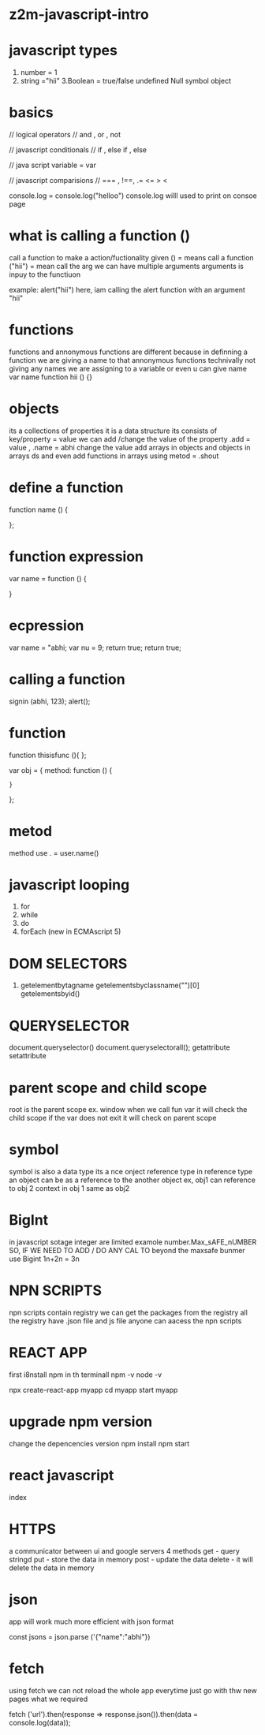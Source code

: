 # z2m-javascript-intro
# javascript types 
1. number = 1
2. string ="hii"
3.Boolean = true/false
undefined
Null
symbol
object





# basics 

//  logical operators 
//  and , or , not 

//  javascript conditionals 
//  if ,  else if , else  

//  java script variable = var 

//  javascript comparisions 
//  ===  , !==, .= <= > < 


console.log = console.log("helloo")
console.log willl used to print on consoe page 

# what is calling a function ()
call a function to make a action/fuctionality given 
() = means call a function 
("hii") = mean call the arg 
we can have multiple arguments 
arguments is inpuy to the functiuon 

example:
alert("hii")
here, iam calling the alert function with an argument "hii"

# functions
functions and annonymous functions are different because in definning a function we are giving a name to that 
annonymous functions technivally not giving any names we are assigning to a variable or even u can give name var name function hii () {}

# objects
its a collections of properties
it is a data structure
its consists of key/property = value
we can add /change the value of the property
.add = value , .name = abhi change the value
add arrays in objects and objects in arrays ds and even add functions in arrays using metod = .shout 

# define a function
function name () {

};
# function expression 
var name = function () {

}

# ecpression 
var name  = "abhi;
var nu = 9;
return true;
return true;

# calling a function 
signin (abhi, 123);
alert();

# function
function thisisfunc (){
    <!-- here functionality -->
};

   var obj = {
    method: function () {

    }
};

# metod
method use . = user.name()  
<!--  here . name = method  -->


# javascript looping
1. for
2. while
3. do
4. forEach (new in ECMAscript 5)

# DOM SELECTORS 
1. getelementbytagname
getelementsbyclassname("")[0]
getelementsbyid()

# QUERYSELECTOR
document.queryselector()
document.queryselectorall();
getattribute
setattribute

# parent scope  and child scope
root is the parent scope ex. window
when we call fun var it will check the child scope if the var does not exit it will check on parent scope
# symbol
symbol is also a data type 
its a nce onject reference type 
in reference type an object can be as a reference to the another object
ex, obj1 can reference to obj 2
context in obj 1 same as obj2

# BigInt 
in javascript sotage integer are limited 
examole number.Max_sAFE_nUMBER 
SO, IF WE NEED TO ADD / DO ANY CAL TO beyond the maxsafe bunmer use Bigint 
1n+2n = 3n

# NPN SCRIPTS
npn scripts contain registry 
we can get the packages from the registry 
all the registry have .json file and js file
anyone can aacess the npn scripts 

# REACT APP
first i8nstall npm in th terminall
npm -v
node -v

npx create-react-app myapp
cd myapp
start myapp

# upgrade npm version 
change the depencencies version
npm install 
npm start

# react javascript
index

# HTTPS
a communicator between ui and google servers 
4 methods 
get - query stringd
put - store the data in memory
post - update the data
delete - it will delete the data in memory 

# json
app will work much more efficient with json format 

const jsons = json.parse ('{"name":"abhi"})

# fetch

using fetch we can not reload the whole app everytime just go with thw new pages what we required 

fetch ('url').then(response => response.json()).then(data = console.log(data));
